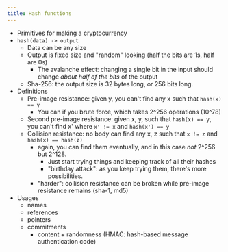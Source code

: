 ```yaml
---
title: Hash functions
---
```


- Primitives for making a cryptocurrency
- `hash(data) -> output`
  * Data can be any size
  * Output is fixed size and "random" looking (half the bits are 1s, half are 0s)
      * The avalanche effect: changing a single bit in the input should change _about half of the bits_ of the output
  * Sha-256: the output size is 32 bytes long, or 256 bits long.
- Definitions
  * Pre-image resistance: given y, you can't find any x such that `hash(x) == y`  
      * You can if you brute force, which takes 2^256 operations (10^78)  
  * Second pre-image resistance: given x, y, such that `hash(x) == y`, you can't find x' where `x' != x` and `hash(x') == y`  
  * Collision resistance: no body can find any x, z such that `x != z` and `hash(x) == hash(z)`  
      * again, you can find them eventually, and in this case *not* 2^256 but 2^128.  
  	    * Just start trying things and keeping track of all their hashes  
  	    * "birthday attack": as you keep trying them, there's more possibilities.  
      * "harder": collision resistance can be broken while pre-image resistance remains (sha-1, md5)
- Usages
  * names
  * references
  * pointers
  * commitments
      * content + randomness (HMAC: hash-based message authentication code)